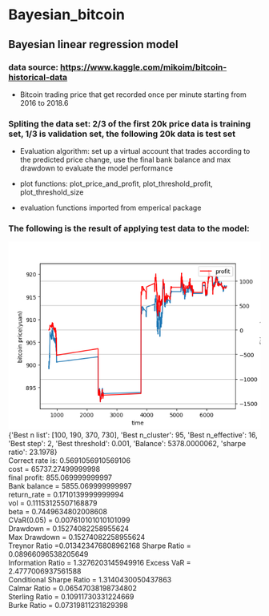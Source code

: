 # Bayesian_bitcoin

##  Bayesian linear regression model
### data source: https://www.kaggle.com/mikoim/bitcoin-historical-data
   - Bitcoin trading price that get recorded once per minute starting from 2016 to 2018.6
### Spliting the data set: 2/3 of the first 20k price data is training set, 1/3 is validation set, the following 20k data is test set

- Evaluation algorithm: set up a virtual account that trades according to the predicted price change, use the final bank balance and max drawdown to evaluate the model performance

- plot functions: plot_price_and_profit, plot_threshold_profit, plot_threshold_size
- evaluation functions imported from emperical package

### The following is the result of applying test data to the model:

![price and profit plot](https://github.com/SophWang/Bayesian_bitcoin/blob/master/bayesian_model/param_adjusted.png)    
{'Best n list': [100, 190, 370, 730], 'Best n_cluster': 95, 'Best n_effective': 16, 'Best step': 2, 'Best threshold': 0.001, 'Balance': 5378.0000062, 'sharpe ratio': 23.1978}   
Correct rate is: 0.5691056910569106   
cost =  65737.27499999998   
final profit:  855.069999999997   
Bank balance =  5855.069999999997   
return_rate =  0.1710139999999994   
vol = 0.11153125507168879   
beta = 0.7449634802008608   
CVaR(0.05) = 0.007610101010101099   
Drawdown = 0.15274082258955624   
Max Drawdown = 0.15274082258955624  
Treynor Ratio =0.013423476808962168 
Sharpe Ratio = 0.08966096538205649  
Information Ratio = 1.3276203145949916 
Excess VaR = 2.4777006937561588  
Conditional Sharpe Ratio = 1.3140430050437863   
Calmar Ratio = 0.06547038198734802  
Sterling Ratio = 0.10911730331224669   
Burke Ratio = 0.07319811231829398   


